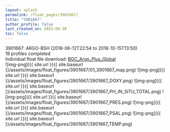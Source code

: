 ```yaml
---
layout: splash
permalink: /float_pages/3901667/
title: "3901667"
author_profile: false
last_created_on: 2025-09-30
toc: false
---
```

 
3901667: ARGO-BSH (2018-06-12T22:54 to 2018-10-15T13:50)\
19 profiles completed\
Individual float file download: [BGC_Argo_Plus_Global](https://ftp.soest.hawaii.edu/bgc_argo_plus/Individual_Floats/outliers_removed/3901667_Sprof_processed.nc)\
![img-png]({{ site.url }}{{ site.baseurl }}/assets/images/float_figures/3901667/01_3901667_map.png)
![img-png]({{ site.url }}{{ site.baseurl }}/assets/images/float_figures/3901667/3901667_DOXY.png)
![img-png]({{ site.url }}{{ site.baseurl }}/assets/images/float_figures/3901667/3901667_PH_IN_SITU_TOTAL.png)
![img-png]({{ site.url }}{{ site.baseurl }}/assets/images/float_figures/3901667/3901667_PRES.png)
![img-png]({{ site.url }}{{ site.baseurl }}/assets/images/float_figures/3901667/3901667_PSAL.png)
![img-png]({{ site.url }}{{ site.baseurl }}/assets/images/float_figures/3901667/3901667_TEMP.png)
